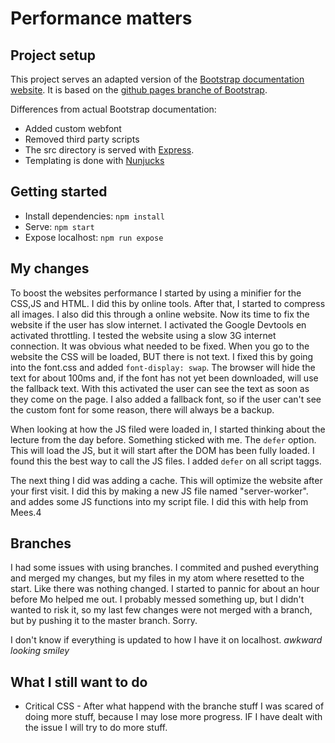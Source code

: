 # Performance matters

## Project setup

This project serves an adapted version of the [Bootstrap documentation website](http://getbootstrap.com/). It is based on the [github pages branche of Bootstrap](https://github.com/twbs/bootstrap/tree/gh-pages). 

Differences from actual Bootstrap documentation:

- Added custom webfont
- Removed third party scripts
- The src directory is served with [Express](https://expressjs.com/).
- Templating is done with [Nunjucks](https://mozilla.github.io/nunjucks/)

## Getting started

- Install dependencies: `npm install`
- Serve: `npm start`
- Expose localhost: `npm run expose`

## My changes

To boost the websites performance I started by using a minifier for the CSS,JS and HTML. I did this by online tools. After that, I started to compress all images. I also did this through a online website. Now its time to fix the website if the user has slow internet. I activated the Google Devtools en activated throttling. I tested the website using a slow 3G internet connection. It was obvious what needed to be fixed. When you go to the website the CSS will be loaded, BUT there is not text. I fixed this by going into the font.css and added ```font-display: swap```. The browser will hide the text for about 100ms and, if the font has not yet been downloaded, will use the fallback text. With this activated the user can see the text as soon as they come on the page. I also added a fallback font, so if the user can't see the custom font for some reason, there will always be a backup.

When looking at how the JS filed were loaded in, I started thinking about the lecture from the day before. Something sticked with me. The ```defer``` option. This will load the JS, but it will start after the DOM has been fully loaded. I found this the best way to call the JS files. I added ```defer``` on all script taggs.

The next thing I did was adding a cache. This will optimize the website after your first visit. I did this by making a new JS file named  "server-worker". and addes some JS functions into my script file. I did this with help from Mees.4

## Branches

I had some issues with using branches. I commited and pushed everything and merged my changes, but my files in my atom where resetted to the start. Like there was nothing changed. I started to pannic for about an hour before Mo helped me out. I probably messed something up, but I didn't wanted to risk it, so my last few changes were not merged with a branch, but by pushing it to the master branch. Sorry.

I don't know if everything is updated to how I have it on localhost. *awkward looking smiley*

## What I still want to do
* Critical CSS - After what happend with the branche stuff I was scared of doing more stuff, because I may lose more progress. IF I have dealt with the issue I will try to do more stuff.
